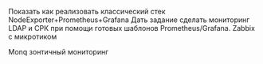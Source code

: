 Показать как реализовать классический стек NodeExporter+Prometheus+Grafana
Дать задание сделать мониторинг LDAP и СРК при помощи готовых шаблонов Prometheus/Grafana.
Zabbix с микротиком

Monq зонтичный мониторинг